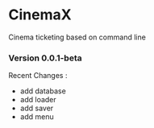 # CinemaX
Cinema ticketing based on command line

### Version 0.0.1-beta

Recent Changes :
- add database
- add loader
- add saver
- add menu
